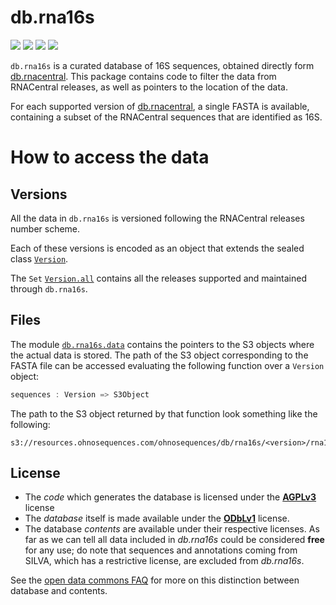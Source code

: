 # db.rna16s

[![](https://travis-ci.org/ohnosequences/db.rna16s.svg)](https://travis-ci.org/ohnosequences/db.rna16s)
[![](http://github-release-version.herokuapp.com/github/ohnosequences/db.rna16s/release.svg)](https://github.com/ohnosequences/db.rna16s/releases/latest)
[![](https://img.shields.io/badge/license-AGPLv3-blue.svg)](https://tldrlegal.com/license/gnu-affero-general-public-license-v3-%28agpl-3.0%29)
[![](https://img.shields.io/badge/license-ODbL-brightgreen.svg)](https://opendatacommons.org/licenses/odbl/)

`db.rna16s` is a curated database of 16S sequences, obtained directly form [db.rnacentral][db.rnacentral]. This package contains code to filter the data from RNACentral releases, as well as pointers to the location of the data.

For each supported version of [db.rnacentral][db.rnacentral], a single FASTA is available, containing a subset of the RNACentral sequences that are identified as 16S.

# How to access the data

## Versions

All the data in `db.rna16s` is versioned following the RNACentral releases number scheme.

Each of these versions is encoded as an object that extends the sealed class [`Version`](src/main/scala/data.scala#L15-L31).

The `Set` [`Version.all`](src/main/scala/data.scala#L17) contains all the releases supported and maintained through `db.rna16s`.

## Files

The module [`db.rna16s.data`](src/main/scala/data.scala#L33-L78) contains the pointers to the S3 objects where the actual data is stored. The path of the S3 object corresponding to the FASTA file can be accessed evaluating the following function over a `Version` object:

```scala
sequences : Version => S3Object
```

The path to the S3 object returned by that function look something like the following:

```
s3://resources.ohnosequences.com/ohnosequences/db/rna16s/<version>/rna16s.fa
```

## License

- The *code* which generates the database is licensed under the **[AGPLv3]** license
- The *database* itself is made available under the **[ODbLv1]** license.
- The database *contents* are available under their respective licenses. As far as we can tell all data included in *db.rna16s* could be considered **free** for any use; do note that sequences and annotations coming from SILVA, which has a restrictive license, are excluded from *db.rna16s*.

See the [open data commons FAQ](http://opendatacommons.org/faq/licenses/#db-versus-contents) for more on this distinction between database and contents.

[RNAcentral]: https://rnacentral.org
[RNAcentral data sources]: https://rnacentral.org/expert-databases
[MG7]: https://github.com/ohnosequences/mg7
[AGPLv3]: https://www.gnu.org/licenses/agpl-3.0.en.html
[ODbLv1]: http://opendatacommons.org/licenses/odbl/1.0/
[db.rnacentral]: https://github.com/ohnosequences/db.rnacentral
